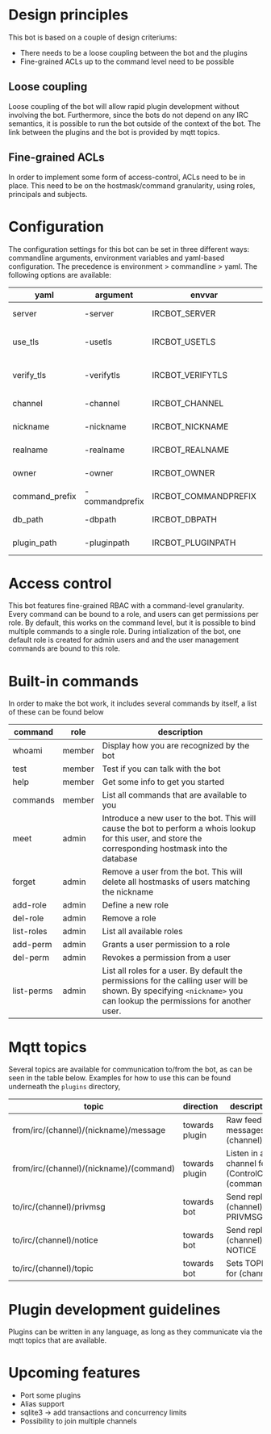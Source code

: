 # Design principles
This bot is based on a couple of design criteriums:
* There needs to be a loose coupling between the bot and the plugins
* Fine-grained ACLs up to the command level need to be possible

## Loose coupling
Loose coupling of the bot will allow rapid plugin development without involving the bot. Furthermore, since the bots
do not depend on any IRC semantics, it is possible to run the bot outside of the context of the bot. The link between
the plugins and the bot is provided by mqtt topics.

## Fine-grained ACLs
In order to implement some form of access-control, ACLs need to be in place. This need to be on the hostmask/command
granularity, using roles, principals and subjects.

# Configuration
The configuration settings for this bot can be set in three different ways: commandline arguments, environment variables
and yaml-based configuration. The precedence is environment > commandline > yaml. The following options are available:

|yaml|argument|envvar| description                         |default value|
|----|--------|------|-------------------------------------|-------------|
|server|-server|IRCBOT_SERVER| Which server to connect to |localhost:6667|
|use_tls|-usetls|IRCBOT_USETLS| Use TLS to connect to the server | false |
|verify_tls|-verifytls|IRCBOT_VERIFYTLS| Verify TLS server certificate |true|
|channel|-channel|IRCBOT_CHANNEL| Default channel to join |#example |
|nickname|-nickname|IRCBOT_NICKNAME| Nickname to use |ircbot|   
|realname|-realname|IRCBOT_REALNAME|Realname to use |ircbot|
|owner|-owner|IRCBOT_OWNER|Hostmask of the owner |unset|
|command_prefix|-commandprefix|IRCBOT_COMMANDPREFIX|Commandprefix to use |!|
|db_path|-dbpath|IRCBOT_DBPATH|Path to the database |./jaken.db|
|plugin_path|-pluginpath|IRCBOT_PLUGINPATH|Path to the plugins|./plugins|


# Access control
This bot features fine-grained RBAC with a command-level granularity. Every command can be bound to a role, and users
can get permissions per role. By default, this works on the command level, but it is possible to bind multiple commands
to a single role. During intialization of the bot, one default role is created for admin users and and the user
management commands are bound to this role.

# Built-in commands
In order to make the bot work, it includes several commands by itself, a list of these can be found below

|command|role|description|
|-------|----|-----------|
|whoami|member|Display how you are recognized by the bot|
|test|member|Test if you can talk with the bot|
|help|member|Get some info to get you started|
|commands|member|List all commands that are available to you|
|meet|admin|Introduce a new user to the bot. This will cause the bot to perform a whois lookup for this user, and store the corresponding hostmask into the database|
|forget|admin|Remove a user from the bot. This will delete all hostmasks of users matching the nickname|
|add-role|admin|Define a new role|
|del-role|admin|Remove a role|
|list-roles|admin|List all available roles|
|add-perm|admin|Grants a user permission to a role|
|del-perm|admin|Revokes a permission from a user|
|list-perms|admin|List all roles for a user. By default the permissions for the calling user will be shown. By specifying `<nickname>` you can lookup the permissions for another user.|

# Mqtt topics
Several topics are available for communication to/from the bot, as can be seen in the table below. Examples for how to
use this can be found underneath the `plugins` directory,

| topic                                   |direction| description                                    |
|-----------------------------------------|---------|------------------------------------------------|
| from/irc/(channel)/(nickname)/message   |towards plugin| Raw feed of messages in (channel)              |
| from/irc/(channel)/(nickname)/(command) |towards plugin| Listen in a channel for (ControlChar)(command) |
| to/irc/(channel)/privmsg                |towards bot| Send reply in (channel) via PRIVMSG            |
| to/irc/(channel)/notice                 |towards bot| Send reply in (channel) via NOTICE             |
| to/irc/(channel)/topic                  |towards bot| Sets TOPIC for (channel)                       |

# Plugin development guidelines
Plugins can be written in any language, as long as they communicate via the mqtt topics that are available.

# Upcoming features
* Port some plugins
* Alias support
* sqlite3 -> add transactions and concurrency limits
* Possibility to join multiple channels
